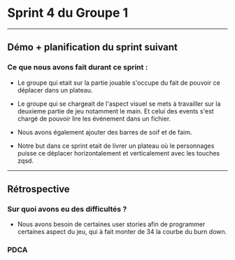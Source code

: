 # Sprint 4 du Groupe 1
---

## Démo + planification du sprint suivant

### Ce que nous avons fait durant ce sprint :
- Le groupe qui etait sur la partie jouable s'occupe du fait de pouvoir ce déplacer dans un plateau.
- Le groupe qui se chargeait de l'aspect visuel se mets à travailler sur la deuxieme partie de jeu notamment le main. Et celui des events s'est chargé de pouvoir lire les événement dans un fichier.
- Nous avons également ajouter des barres de soif et de faim.

- Notre but dans ce sprint etait de livrer un plateau où le personnages puisse ce déplacer horizontalement et verticalement avec les touches zqsd.
---

## Rétrospective

### Sur quoi avons eu des difficultés ?

- Nous avons besoin de certaines user stories afin de programmer certaines aspect du jeu, qui à fait monter de 34 la courbe du burn down.




### PDCA






